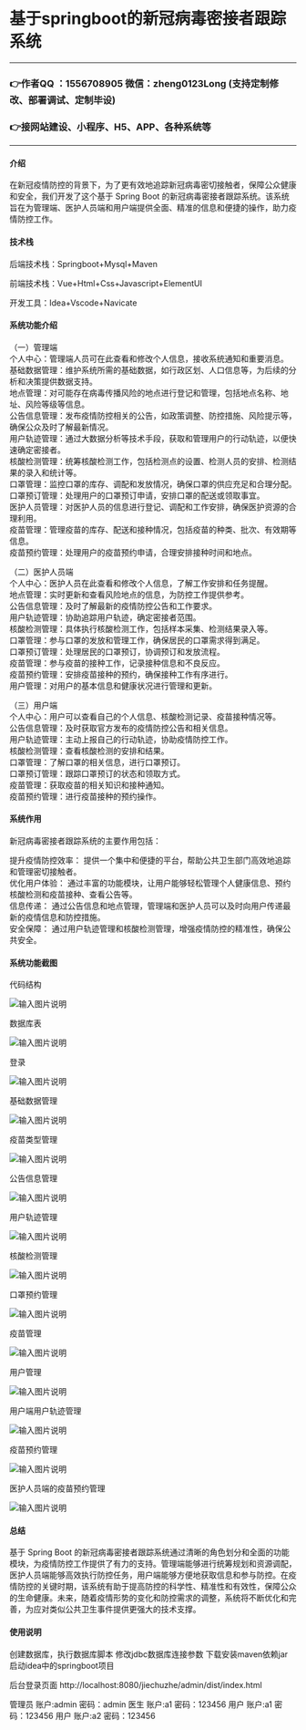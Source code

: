 # 基于springboot的新冠病毒密接者跟踪系统

---
### 👉作者QQ ：1556708905 微信：zheng0123Long (支持定制修改、部署调试、定制毕设)

### 👉接网站建设、小程序、H5、APP、各种系统等

---

#### 介绍

在新冠疫情防控的背景下，为了更有效地追踪新冠病毒密切接触者，保障公众健康和安全，我们开发了这个基于 Spring Boot 的新冠病毒密接者跟踪系统。该系统旨在为管理端、医护人员端和用户端提供全面、精准的信息和便捷的操作，助力疫情防控工作。

#### 技术栈

后端技术栈：Springboot+Mysql+Maven

前端技术栈：Vue+Html+Css+Javascript+ElementUI

开发工具：Idea+Vscode+Navicate

#### 系统功能介绍

（一）管理端  
个人中心：管理端人员可在此查看和修改个人信息，接收系统通知和重要消息。  
基础数据管理：维护系统所需的基础数据，如行政区划、人口信息等，为后续的分析和决策提供数据支持。  
地点管理：对可能存在病毒传播风险的地点进行登记和管理，包括地点名称、地址、风险等级等信息。  
公告信息管理：发布疫情防控相关的公告，如政策调整、防控措施、风险提示等，确保公众及时了解最新情况。  
用户轨迹管理：通过大数据分析等技术手段，获取和管理用户的行动轨迹，以便快速确定密接者。  
核酸检测管理：统筹核酸检测工作，包括检测点的设置、检测人员的安排、检测结果的录入和统计等。  
口罩管理：监控口罩的库存、调配和发放情况，确保口罩的供应充足和合理分配。  
口罩预订管理：处理用户的口罩预订申请，安排口罩的配送或领取事宜。  
医护人员管理：对医护人员的信息进行登记、调配和工作安排，确保医护资源的合理利用。  
疫苗管理：管理疫苗的库存、配送和接种情况，包括疫苗的种类、批次、有效期等信息。  
疫苗预约管理：处理用户的疫苗预约申请，合理安排接种时间和地点。  

（二）医护人员端  
个人中心：医护人员在此查看和修改个人信息，了解工作安排和任务提醒。  
地点管理：实时更新和查看风险地点的信息，为防控工作提供参考。  
公告信息管理：及时了解最新的疫情防控公告和工作要求。  
用户轨迹管理：协助追踪用户轨迹，确定密接者范围。  
核酸检测管理：具体执行核酸检测工作，包括样本采集、检测结果录入等。  
口罩管理：参与口罩的发放和管理工作，确保居民的口罩需求得到满足。  
口罩预订管理：处理居民的口罩预订，协调预订和发放流程。  
疫苗管理：参与疫苗的接种工作，记录接种信息和不良反应。  
疫苗预约管理：安排疫苗接种的预约，确保接种工作有序进行。  
用户管理：对用户的基本信息和健康状况进行管理和更新。  

（三）用户端  
个人中心：用户可以查看自己的个人信息、核酸检测记录、疫苗接种情况等。  
公告信息管理：及时获取官方发布的疫情防控公告和相关信息。  
用户轨迹管理：主动上报自己的行动轨迹，协助疫情防控工作。  
核酸检测管理：查看核酸检测的安排和结果。  
口罩管理：了解口罩的相关信息，进行口罩预订。  
口罩预订管理：跟踪口罩预订的状态和领取方式。  
疫苗管理：获取疫苗的相关知识和接种通知。  
疫苗预约管理：进行疫苗接种的预约操作。  

#### 系统作用

新冠病毒密接者跟踪系统的主要作用包括：  

提升疫情防控效率： 提供一个集中和便捷的平台，帮助公共卫生部门高效地追踪和管理密切接触者。  
优化用户体验： 通过丰富的功能模块，让用户能够轻松管理个人健康信息、预约核酸检测和疫苗接种、查看公告等。  
信息传递： 通过公告信息和地点管理，管理端和医护人员可以及时向用户传递最新的疫情信息和防控措施。  
安全保障： 通过用户轨迹管理和核酸检测管理，增强疫情防控的精准性，确保公共安全。  

#### 系统功能截图

代码结构

![输入图片说明](images/a5d4911ae679c69fef2057cd956eff2.png)

数据库表

![输入图片说明](images/1e0e15a50d403516bd4e1669011a756.png)

登录

![输入图片说明](images/16c26ec42bad665f6b448020f8a4d5d.png)

基础数据管理

![输入图片说明](images/65ec5513076caf035cc964b23ee6d2b.png)

疫苗类型管理

![输入图片说明](images/d2ae82b6bb37c044e0cda8775eec86d.png)

公告信息管理

![输入图片说明](images/6c970d78b5ab74cc70b592745ad0494.png)

用户轨迹管理

![输入图片说明](images/e68b564e04479ece96a3b514983311b.png)

核酸检测管理

![输入图片说明](images/9ce7b36afa1704eb6d01f44a764a6d8.png)

口罩预约管理

![输入图片说明](images/161bed012bec336a8d2c89d46eed4d6.png)

疫苗管理

![输入图片说明](images/ae5f8802b4e18c4a219b91a78fdbab6.png)

用户管理

![输入图片说明](images/4d756e87431a7b5c95f0ddd3ee995f9.png)

用户端用户轨迹管理

![输入图片说明](images/51f94cd86f20de9028989ebbfe5a7f7.png)

疫苗预约管理

![输入图片说明](images/f81d7d386da0f1b55fa857ff5419ea3.png)

医护人员端的疫苗预约管理

![输入图片说明](images/88dd0236f4e9d65a109c67342c89871.png)

#### 总结

基于 Spring Boot 的新冠病毒密接者跟踪系统通过清晰的角色划分和全面的功能模块，为疫情防控工作提供了有力的支持。管理端能够进行统筹规划和资源调配，医护人员端能够高效执行防控任务，用户端能够方便地获取信息和参与防控。在疫情防控的关键时期，该系统有助于提高防控的科学性、精准性和有效性，保障公众的生命健康。未来，随着疫情形势的变化和防控需求的调整，系统将不断优化和完善，为应对类似公共卫生事件提供更强大的技术支撑。

#### 使用说明

创建数据库，执行数据库脚本 修改jdbc数据库连接参数 下载安装maven依赖jar 启动idea中的springboot项目

后台登录页面
http://localhost:8080/jiechuzhe/admin/dist/index.html

管理员 			账户:admin 	密码：admin
医生 			账户:a1 		密码：123456
用户 			账户:a1 		密码：123456
用户 			账户:a2 		密码：123456
